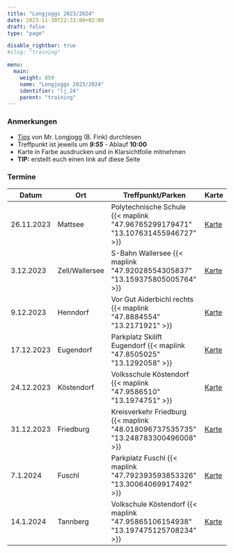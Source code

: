 ```yaml
---
title: "Longjoggs 2023/2024"
date: 2023-11-30T22:33:00+02:00
draft: false
type: "page"

disable_rightbar: true
#slug: "training"

menu:
  main:
    weight: 859
    name: "Longjoggs 2023/2024"
    identifier: "lj_24"
    parent: "training"
---
```


### Anmerkungen

+ [Tips](/resources/LJ_Hinweise.pdf) von Mr. Longjogg (B. Fink) durchlesen
+ Treffpunkt ist jeweils um ***9:55*** - Ablauf **10:00**
+ Karte in Farbe ausdrucken und in Klarsichtfolie mitnehmen
+ **TIP:** erstellt euch einen link auf diese Seite

### Termine

<table class="uk-table uk-table-divider uk-table-striped uk-table-responsive">
<thead>
<tr>
<th>Datum</th>
<th>Ort</th>
<th>Treffpunkt/Parken</th>
<th>Karte</th>
</tr>
</thead>

<tbody>
<tr>
<td>26.11.2023</td>
<td>Mattsee</td>
<td>Polytechnische Schule {{< maplink "47.96765299179471" "13.107631455946727" >}}</td>
<td><a href="./LJ_2021_Mattsee.pdf">Karte</a></td>
</tr>

<tr>
<td>3.12.2023</td>
<td>Zell/Wallersee</td>
<td>S-Bahn Wallersee {{< maplink "47.92028554305837" "13.159375805005764" >}}</td>
<td><a href="./LJ_Zell_Wallersee.pdf">Karte</a></td>
</tr>

<tr>
<td>9.12.2023</td>
<td>Henndorf</td>
<td>Vor Gut Aiderbichl rechts {{< maplink "47.8884554" "13.2171921" >}}</td>
<td><a href="./LJ_2023_Henndorf.pdf">Karte</a></td>
</tr>

<tr>
<td>17.12.2023</td>
<td>Eugendorf</td>
<td>Parkplatz Skilift Eugendorf {{< maplink "47.8505025" "13.1292058" >}}</td>
<td><a href="./LJ_2023_Eugendorf.pdf">Karte</a></td>
</tr>

<tr>
<td>24.12.2023</td>
<td>Köstendorf</td>
<td>Volksschule Köstendorf {{< maplink "47.9586510" "13.1974751" >}}</td>
<td><a href="./LJ_2023_Koestendorf.pdf">Karte</a></td>
</tr>

<tr>
<td>31.12.2023</td>
<td>Friedburg</td>
<td>Kreisverkehr Friedburg {{< maplink "48.018096737535735" "13.248783300496008" >}}</td>
<td><a href="./LJ_2023_Friedburg.pdf">Karte</a></td>
</tr>

<tr>
<td>7.1.2024</td>
<td>Fuschl</td>
<td>Parkplatz Fuschl {{< maplink "47.792393593853326" "13.30064069917492" >}}</td>
<td><a href="./LJ_Fuschl_ostwärts.pdf">Karte</a></td>
</tr>

<tr>
<td>14.1.2024</td>
<td>Tannberg</td>
<td>Volkschule Köstendorf {{< maplink "47.95865106154938" "13.197475125708234" >}}</td>
<td><a href="./LJ_2023_Koestendorf.pdf">Karte</a></td>
</tr>

</tbody>
</table>
